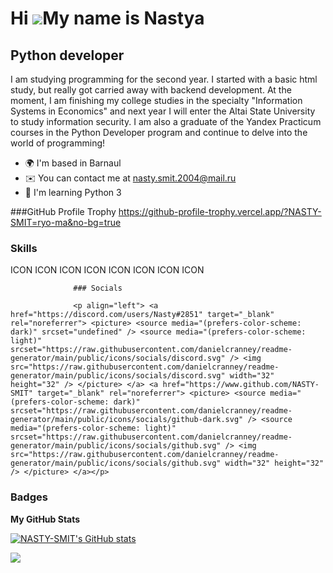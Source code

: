Hi ![](https://user-images.githubusercontent.com/18350557/176309783-0785949b-9127-417c-8b55-ab5a4333674e.gif)My name is Nastya
==============================================================================================================================

Python developer
----------------

I am studying programming for the second year. I started with a basic html study, but really got carried away with backend development. At the moment, I am finishing my college studies in the specialty "Information Systems in Economics" and next year I will enter the Altai State University to study information security. I am also a graduate of the Yandex Practicum courses in the Python Developer program and continue to delve into the world of programming!

*   🌍  I'm based in Barnaul
*   ✉️  You can contact me at [nasty.smit.2004@mail.ru](mailto:nasty.smit.2004@mail.ru)
*   🧠  I'm learning Python 3

###GitHub Profile Trophy
https://github-profile-trophy.vercel.app/?NASTY-SMIT=ryo-ma&no-bg=true

### Skills 
<p align="left">
ICON ICON ICON ICON ICON ICON ICON ICON 
                    </p>
                    

                  ### Socials
                  
                  <p align="left"> <a href="https://discord.com/users/Nasty#2851" target="_blank" rel="noreferrer"> <picture> <source media="(prefers-color-scheme: dark)" srcset="undefined" /> <source media="(prefers-color-scheme: light)" srcset="https://raw.githubusercontent.com/danielcranney/readme-generator/main/public/icons/socials/discord.svg" /> <img src="https://raw.githubusercontent.com/danielcranney/readme-generator/main/public/icons/socials/discord.svg" width="32" height="32" /> </picture> </a> <a href="https://www.github.com/NASTY-SMIT" target="_blank" rel="noreferrer"> <picture> <source media="(prefers-color-scheme: dark)" srcset="https://raw.githubusercontent.com/danielcranney/readme-generator/main/public/icons/socials/github-dark.svg" /> <source media="(prefers-color-scheme: light)" srcset="https://raw.githubusercontent.com/danielcranney/readme-generator/main/public/icons/socials/github.svg" /> <img src="https://raw.githubusercontent.com/danielcranney/readme-generator/main/public/icons/socials/github.svg" width="32" height="32" /> </picture> </a></p>

### Badges

<b>My GitHub Stats</b>

<a href="http://www.github.com/NASTY-SMIT"><img src="https://github-readme-stats.vercel.app/api?username=NASTY-SMIT&show_icons=true&hide=stars,contribs&count_private=true&title_color=0891b2&text_color=ffffff&icon_color=0891b2&bg_color=1c1917&hide_border=true&show_icons=true" alt="NASTY-SMIT's GitHub stats" /></a>

<a href="http://www.github.com/NASTY-SMIT"><img src="https://github-readme-streak-stats.herokuapp.com/?user=NASTY-SMIT&stroke=ffffff&background=1c1917&ring=0891b2&fire=0891b2&currStreakNum=ffffff&currStreakLabel=0891b2&sideNums=ffffff&sideLabels=ffffff&dates=ffffff&hide_border=true" /></a>
